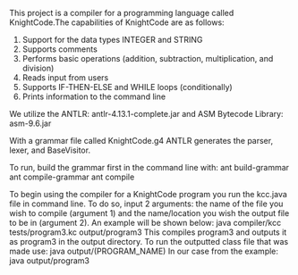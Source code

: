 This project is a compiler for a programming language called KnightCode.The capabilities of KnightCode are as follows:

1) Support for the data types INTEGER and STRING
2) Supports comments
3) Performs basic operations (addition, subtraction, multiplication, and division)
4) Reads input from users
5) Supports IF-THEN-ELSE and WHILE loops (conditionally)
6) Prints information to the command line

We utilize the ANTLR: antlr-4.13.1-complete.jar and ASM Bytecode Library: asm-9.6.jar

With a grammar file called KnightCode.g4 ANTLR generates the parser, lexer, and BaseVisitor.

To run, build the grammar first in the command line with:
ant build-grammar
ant compile-grammar
ant compile

To begin using the compiler for a KnightCode program you run the kcc.java file in command line. To do so, input 2 arguments: the name of the file you wish to compile (argument 1) and the name/location you wish the output file to be in (argument 2). An example will be shown below:
java compiler/kcc tests/program3.kc output/program3
This compiles program3 and outputs it as program3 in the output directory.
To run the outputted class file that was made use:
java output/(PROGRAM_NAME)
In our case from the example:
java output/program3
